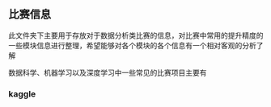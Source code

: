 ## 比赛信息

此文件夹下主要用于存放对于数据分析类比赛的信息，对比赛中常用的提升精度的一些模块信息进行整理，希望能够对各个模块的各个信息有一个相对客观的分析了解

数据科学、机器学习以及深度学习中一些常见的比赛项目主要有

### kaggle
